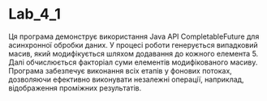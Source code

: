 # Lab_4_1

Ця програма демонструє використання Java API CompletableFuture для асинхронної обробки даних. У процесі роботи генерується випадковий масив, який модифікується шляхом додавання до кожного елемента 5. Далі обчислюється факторіал суми елементів модифікованого масиву. Програма забезпечує виконання всіх етапів у фонових потоках, дозволяючи ефективно виконувати незалежні операції, наприклад, відображення проміжних результатів.
